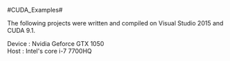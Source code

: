 #CUDA_Examples#

The following projects were written and compiled on Visual Studio 2015 and CUDA 9.1.

Device : Nvidia Geforce GTX 1050  
Host   : Intel's core i-7 7700HQ
